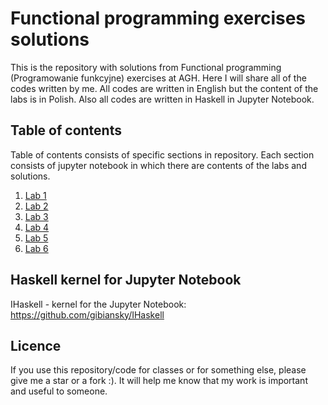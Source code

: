 # Functional programming exercises solutions
This is the repository with solutions from Functional programming (Programowanie funkcyjne) exercises at AGH. Here I will share all of the codes written by me. All codes are written in English but the content of the labs is in Polish. Also all codes are written in Haskell in Jupyter Notebook.
## Table of contents
Table of contents consists of specific sections in repository. Each section consists of jupyter notebook in which there are contents of the labs and solutions.
1. [Lab 1](https://github.com/Szymon-Budziak/Functional_programming_exercises_solutions/tree/main/Lab_1)
2. [Lab 2](https://github.com/Szymon-Budziak/Functional_programming_exercises_solutions/tree/main/Lab_2)
3. [Lab 3](https://github.com/Szymon-Budziak/Functional_programming_exercises_solutions/tree/main/Lab_3)
4. [Lab 4](https://github.com/Szymon-Budziak/Functional_programming_exercises_solutions/tree/main/Lab_4)
5. [Lab 5](https://github.com/Szymon-Budziak/Functional_programming_exercises_solutions/tree/main/Lab_5)
6. [Lab 6](https://github.com/Szymon-Budziak/Functional_programming_exercises_solutions/tree/main/Lab_6)
## Haskell kernel for Jupyter Notebook
IHaskell - kernel for the Jupyter Notebook: https://github.com/gibiansky/IHaskell
## Licence
If you use this repository/code for classes or for something else, please give me a star or a fork :). It will help me know that my work is important and useful to someone.

